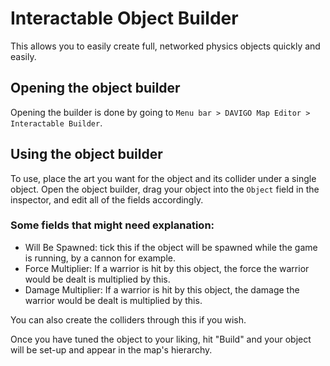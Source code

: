 # Interactable Object Builder

This allows you to easily create full, networked physics objects quickly and easily. 

## Opening the object builder

Opening the builder is done by going to `Menu bar > DAVIGO Map Editor > Interactable Builder`.

## Using the object builder

To use, place the art you want for the object and its collider under a single object. Open the object builder, drag your object into the `Object` field in the inspector, and edit all of the fields accordingly. 

### Some fields that might need explanation:

* Will Be Spawned: tick this if the object will be spawned while the game is running, by a cannon for example. 
* Force Multiplier: If a warrior is hit by this object, the force the warrior would be dealt is multiplied by this. 
* Damage Multiplier: If a warrior is hit by this object, the damage the warrior would be dealt is multiplied by this. 

You can also create the colliders through this if you wish. 

Once you have tuned the object to your liking, hit "Build" and your object will be set-up and appear in the map's hierarchy. 
